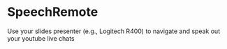 # SpeechRemote
Use your slides presenter (e.g., Logitech R400) to navigate and speak out your youtube live chats 
